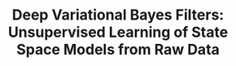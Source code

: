 ---
arxiv: 1605.06432
authors:
- firstname: Maximilian
  institute: "Technische Universit\xE4t M\xFCnchen"
  lastname: Karl
- firstname: Maximilian
  institute: "Technische Universit\xE4t M\xFCnchen"
  lastname: Soelch
- firstname: Justin
  institute: Data Lab, Volkswagen Group
  lastname: Bayer
- firstname: Patrick
  institute: Data Lab, Volkswagen Group
  lastname: van der Smagt
layout: refuses
section: pre
title: 'Deep Variational Bayes Filters: Unsupervised Learning of State Space Models
  from Raw Data'
---